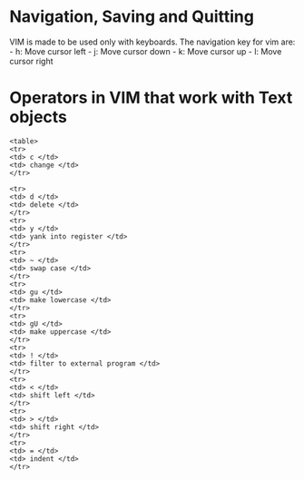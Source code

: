 # Navigation, Saving and Quitting

VIM is made to be used only with keyboards. The navigation key for vim are: 
    - h: Move cursor left
    - j: Move cursor down
    - k: Move cursor up
    - l: Move cursor right

# Operators in VIM that work with Text objects


    <table>
    <tr>
    <td> c </td>
    <td> change </td>
    </tr>

    <tr>
    <td> d </td>
    <td> delete </td>
    </tr>
    <tr>
    <td> y </td>
    <td> yank into register </td>
    </tr>
    <tr>
    <td> ~ </td>
    <td> swap case </td>
    </tr>
    <tr>
    <td> gu </td>
    <td> make lowercase </td>
    </tr>
    <tr>
    <td> gU </td>
    <td> make uppercase </td>
    </tr>
    <tr>
    <td> ! </td>
    <td> filter to external program </td>
    </tr>
    <tr>
    <td> < </td>
    <td> shift left </td>
    </tr>
    <tr>
    <td> > </td>
    <td> shift right </td>
    </tr>
    <tr>
    <td> = </td>
    <td> indent </td>
    </tr>


